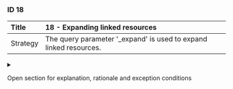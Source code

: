 ### ID 18

| Title    | __18 - Expanding linked resources__ |
| :----    | :---------- |
| Strategy | The query parameter '_expand' is used to expand linked resources. |

<details><summary>

Open section for explanation, rationale and exception conditions 

</summary>

#### Explanation

Linked resources can be loaded on request as part of a resource request ('eager loading'). This must then be indicated via the '_expand' query parameter.

#### Rationale

The use of the '_expand' parameter for expanding linked resources is laid down in the API Strategy DSO [\[8\]](../references.html).

#### Exceptions


</details>

